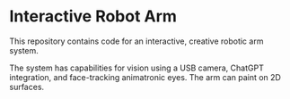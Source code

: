 # Interactive Robot Arm

This repository contains code for an interactive, creative robotic arm system.

The system has capabilities for vision using a USB camera, ChatGPT integration, 
and face-tracking animatronic eyes.  The arm can paint on 2D surfaces.

